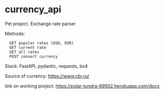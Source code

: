 # currency_api
Pet project. Exchange rate parser 

Methods:

      GET popular rates (USD, EUR)
      GET current rate
      GET all rates
      POST convert currency

Stack: FastAPI, pydantic, requests, bs4

Source of currency: https://www.cbr.ru/

link on working project: https://polar-tundra-69502.herokuapp.com/docs
